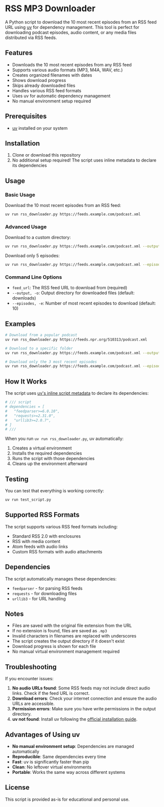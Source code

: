 # RSS MP3 Downloader

A Python script to download the 10 most recent episodes from an RSS feed URL using [uv](https://docs.astral.sh/uv/) for dependency management. This tool is perfect for downloading podcast episodes, audio content, or any media files distributed via RSS feeds.

## Features

- Downloads the 10 most recent episodes from any RSS feed
- Supports various audio formats (MP3, M4A, WAV, etc.)
- Creates organized filenames with dates
- Shows download progress
- Skips already downloaded files
- Handles various RSS feed formats
- Uses uv for automatic dependency management
- No manual environment setup required

## Prerequisites

- [uv](https://docs.astral.sh/uv/getting-started/installation/) installed on your system

## Installation

1. Clone or download this repository
2. No additional setup required! The script uses inline metadata to declare its dependencies

## Usage

### Basic Usage

Download the 10 most recent episodes from an RSS feed:

```bash
uv run rss_downloader.py https://feeds.example.com/podcast.xml
```

### Advanced Usage

Download to a custom directory:
```bash
uv run rss_downloader.py https://feeds.example.com/podcast.xml --output my_podcasts
```

Download only 5 episodes:
```bash
uv run rss_downloader.py https://feeds.example.com/podcast.xml --episodes 5
```

### Command Line Options

- `feed_url`: The RSS feed URL to download from (required)
- `--output, -o`: Output directory for downloaded files (default: downloads)
- `--episodes, -e`: Number of most recent episodes to download (default: 10)

## Examples

```bash
# Download from a popular podcast
uv run rss_downloader.py https://feeds.npr.org/510313/podcast.xml

# Download to a specific folder
uv run rss_downloader.py https://feeds.example.com/podcast.xml --output ~/Music/Podcasts

# Download only the 3 most recent episodes
uv run rss_downloader.py https://feeds.example.com/podcast.xml --episodes 3
```

## How It Works

The script uses [uv's inline script metadata](https://docs.astral.sh/uv/guides/scripts/#declaring-script-dependencies) to declare its dependencies:

```python
# /// script
# dependencies = [
#   "feedparser>=6.0.10",
#   "requests>=2.31.0",
#   "urllib3>=2.0.7",
# ]
# ///
```

When you run `uv run rss_downloader.py`, uv automatically:
1. Creates a virtual environment
2. Installs the required dependencies
3. Runs the script with those dependencies
4. Cleans up the environment afterward

## Testing

You can test that everything is working correctly:

```bash
uv run test_script.py
```

## Supported RSS Formats

The script supports various RSS feed formats including:
- Standard RSS 2.0 with enclosures
- RSS with media content
- Atom feeds with audio links
- Custom RSS formats with audio attachments

## Dependencies

The script automatically manages these dependencies:
- `feedparser` - for parsing RSS feeds
- `requests` - for downloading files
- `urllib3` - for URL handling

## Notes

- Files are saved with the original file extension from the URL
- If no extension is found, files are saved as `.mp3`
- Invalid characters in filenames are replaced with underscores
- The script creates the output directory if it doesn't exist
- Download progress is shown for each file
- No manual virtual environment management required

## Troubleshooting

If you encounter issues:

1. **No audio URLs found**: Some RSS feeds may not include direct audio links. Check if the feed URL is correct.
2. **Download errors**: Check your internet connection and ensure the audio URLs are accessible.
3. **Permission errors**: Make sure you have write permissions in the output directory.
4. **uv not found**: Install uv following the [official installation guide](https://docs.astral.sh/uv/getting-started/installation/).

## Advantages of Using uv

- **No manual environment setup**: Dependencies are managed automatically
- **Reproducible**: Same dependencies every time
- **Fast**: uv is significantly faster than pip
- **Clean**: No leftover virtual environments
- **Portable**: Works the same way across different systems

## License

This script is provided as-is for educational and personal use. 